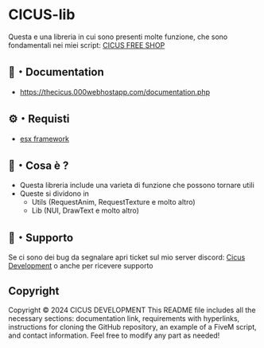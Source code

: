 
# CICUS-lib
Questa e una libreria in cui sono presenti molte funzione, che sono fondamentali 
nei miei script: [CICUS FREE SHOP](https://thecicus.000webhostapp.com/shop.php)

## 📖・Documentation
- https://thecicus.000webhostapp.com/documentation.php

## ⚙️・Requisti
- [esx framework](https://github.com/mitlight/es_extended)

## 📒・Cosa è ?
- Questa libreria include una varieta di funzione che possono tornare utili
- Queste si dividono in
  - Utils (RequestAnim, RequestTexture e molto altro)
  - Lib (NUI, DrawText e molto altro)

## 📩・Supporto
Se ci sono dei bug da segnalare apri ticket sul mio server discord: [Cicus Development](https://discord.gg/wmW8Nxuh) o anche per ricevere supporto 

## Copyright
Copyright © 2024 CICUS DEVELOPMENT
This README file includes all the necessary sections: documentation link, requirements with hyperlinks, 
instructions for cloning the GitHub repository, an example of a FiveM script, and contact information. 
Feel free to modify any part as needed!


